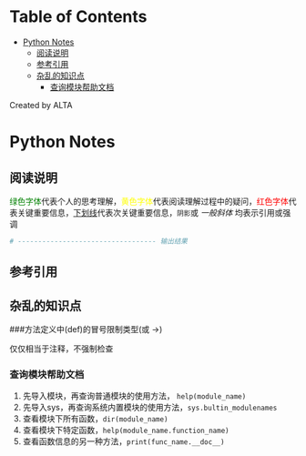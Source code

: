 
Table of Contents
=================

   * [Python Notes](#python-notes)
      * [阅读说明](#阅读说明)
      * [参考引用](#参考引用)
      * [杂乱的知识点](#杂乱的知识点)
         * [查询模块帮助文档](#查询模块帮助文档)

Created by ALTA
# Python Notes  


## 阅读说明  

<font color=#008000>绿色字体</font>代表个人的思考理解，<font color=Yellow>黄色字体</font>代表阅读理解过程中的疑问，<font color=Red>红色字体</font>代表关键重要信息，<u>下划线</u>代表次关键重要信息，`阴影`或 *一般斜体* 均表示引用或强调 

```python
# ---------------------------------- 输出结果
```

## 参考引用

## 杂乱的知识点  


###方法定义中(def)的冒号限制类型(或 ->)  

仅仅相当于注释，不强制检查

### 查询模块帮助文档  

1. 先导入模块，再查询普通模块的使用方法， `help(module_name)`
2. 先导入sys，再查询系统内置模块的使用方法，`sys.bultin_modulenames`
3. 查看模块下所有函数，`dir(module_name)`
4. 查看模块下特定函数，`help(module_name.function_name)`
5. 查看函数信息的另一种方法，`print(func_name.__doc__)`


